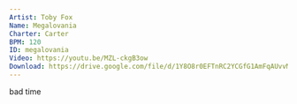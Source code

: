 ```yaml
---
Artist: Toby Fox
Name: Megalovania
Charter: Carter
BPM: 120
ID: megalovania
Video: https://youtu.be/MZL-ckgB3ow
Download: https://drive.google.com/file/d/1Y8O8r0EFTnRC2YCGfG1AmFqAUvvMKoYS/view
---
```

bad time
